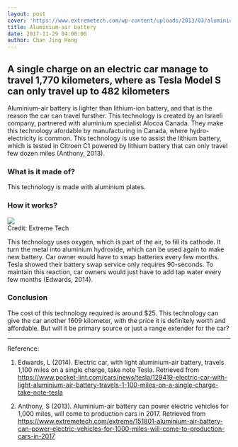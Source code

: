 ```yaml
---
layout: post
cover: 'https://www.extremetech.com/wp-content/uploads/2013/03/aluminium-air-batteries-phinergy.jpg'
title: Aluminium-air battery
date: 2017-11-29 04:00:00
author: Chan Jing Hong
---
```

## A single charge on an electric car manage to travel 1,770 kilometers, where as Tesla Model S can only travel up to 482 kilometers ##

Aluminium-air battery is lighter than lithium-ion battery, and that is the reason the car can travel fursther. This technology is created by an Israeli company, partnered with aluminium specialist Alocoa Canada. They make this technology afordable by manufacturing in Canada, where hydro-electricity is common. This technology is use to assist the lithium battery, which is tested in Citroen C1 powered by lithium battery that can only travel few dozen miles (Anthony, 2013). 

### What is it made of? ###
This technology is made with aluminium plates. 

### How it works? ###

<img src="https://www.extremetech.com/wp-content/uploads/2013/03/metal-air-cathode-electrode-chemistry-e1364393097270-640x350.jpg" style="margin:auto;display:block;">
Credit: Extreme Tech

This technology uses oxygen, which is part of the air, to fill its cathode. It turn the metal into aluminium hydroxide, which can be used again to make new battery. Car owner would have to swap batteries every few months. Tesla showed their battery swap service only requires 90-seconds. To maintain this reaction, car owners would just have to add tap water every few months (Edwards, 2014).

### Conclusion ###
The cost of this technology required is around $25. This technology can give the car another 1609 kilometer, with the price it is definitely worth and affordable. But will it be primary source or just a range extender for the car? 

---
Reference:  
1. Edwards, L (2014). Electric car, with light aluminium-air battery, travels 1,100 miles on a single charge, take note Tesla. Retrieved from https://www.pocket-lint.com/cars/news/tesla/129419-electric-car-with-light-aluminium-air-battery-travels-1-100-miles-on-a-single-charge-take-note-tesla

2. Anthony, S (2013). Aluminium-air battery can power electric vehicles for 1,000 miles, will come to production cars in 2017. Retrieved from https://www.extremetech.com/extreme/151801-aluminium-air-battery-can-power-electric-vehicles-for-1000-miles-will-come-to-production-cars-in-2017